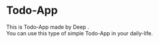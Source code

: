 # Todo-App
This is Todo-App made by Deep .
<br>
You can use this type of simple Todo-App in your daily-life.
